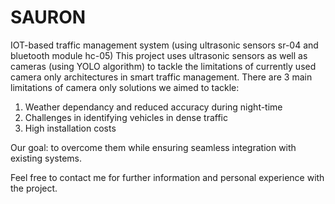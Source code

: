 # SAURON
IOT-based traffic management system (using ultrasonic sensors sr-04 and bluetooth module hc-05)
This project uses ultrasonic sensors as well as cameras (using YOLO algorithm) to tackle the limitations of currently used camera only architectures in smart traffic management. There are 3 main limitations of camera only solutions we aimed to tackle:
1. Weather dependancy and reduced accuracy during night-time
2. Challenges in identifying vehicles in dense traffic
3. High installation costs

Our goal: to overcome them while ensuring seamless integration with existing systems.

Feel free to contact me for further information and personal experience with the project.
